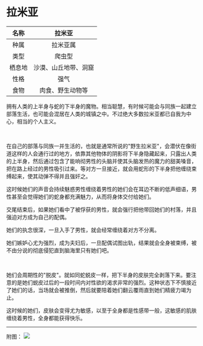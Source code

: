 # 拉米亚

|名称|拉米亚|
|:-:|:-:|
|种属|拉米亚属|
|类型|爬虫型|
|栖息地|沙漠、山丘地带、洞窟|
|性格|强气|
|食物|肉食、野生动物等|

拥有人类的上半身与蛇的下半身的魔物。相当聪慧，有时候可能会与同族一起建立部落生活，也可能会混居在人类的城镇之中。不过绝大多数拉米亚都已自我为中心，相当的个人主义。

<br>

在自己的部落与同族一并生活的，也就是通常所说的"野生拉米亚"，会潜伏在像街道这样的人会通行过的地方，依靠其他物体的阴影将下半身隐藏起来，只露出人类的上半身，然后通过包含了能响彻男性的头脑并使其头脑发热的魔力的甜美嗓音，把在路上经过的男性吸引过来。等对方一旦接近，就会用蛇形的下半身把他缠绕束缚起来，使其动弹不得并且强奸之。

这时候她们的声音会持续魅惑男性缠绕着男性的她们会在耳边不断的低声细语，男性甚至会觉得她们的蛇身都充满魅力，从而将身体交付给她们。

交尾结束后，如果她们看中了被俘获的男性，就会强行把他带回她们的村落，并且强迫对方成为自己的配偶。

她们的执念很深，一旦入手了男性，就会经常缠绕着对方不分离。

她们嫉妒心尤为强烈，成为夫妇后，一旦配偶试图出轨，结果就会全身被束缚，被不由分说的彻底侵犯直到脑海里只有她们吧。

<br>

她们会周期性的"脱皮"。就如同蛇蜕皮一样，把下半身的皮肤完全剥落下来。要注意的是她们蜕皮过后的一段时间内对性欲的渴求非常的强烈。这种状态下不慎接近了她们的话，当场就会被推倒，然后就要陪着她们翻云覆雨直到她们精疲力竭为止。

这时候的她们，皮肤会变得尤为敏感，以至于全身都是性感带一般，这敏感的肌肤缠绕着男性，全身都能获得快乐。

---

附图： ![](img/魔物娘图鉴I/60-61拉米亚-重置.jpg)
